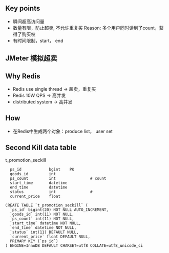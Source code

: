 ## Key points
- 瞬间超高访问量
- 数量有限，防止超卖, 不允许重复买
  Reason: 多个用户同时读到了count，获得了购买权
- 有时间限制，start， end

## JMeter 模拟超卖

## Why Redis
- Redis use single thread -> 超卖，重复买
- Redis 10W QPS           -> 高并发
- distributed system      -> 高并发

## How
- 在Redis中生成两个对象：produce list， user set

## Second Kill data table
t_promotion_seckill
```
  ps_id            bgint    PK
  goods_id         int
  ps_count         int               # count
  start_time       datetime
  end_time         datetime
  status           int               #
  current_price    float
```
```
CREATE TABLE `t_promotion_seckill` (
  `ps_id` bigint(20) NOT NULL AUTO_INCREMENT,
  `goods_id` int(11) NOT NULL,
  `ps_count` int(11) NOT NULL,
  `start_time` datetime NOT NULL,
  `end_time` datetime NOT NULL,
  `status` int(11) DEFAULT NULL,
  `current_price` float DEFAULT NULL,
  PRIMARY KEY (`ps_id`)
) ENGINE=InnoDB DEFAULT CHARSET=utf8 COLLATE=utf8_unicode_ci
```


